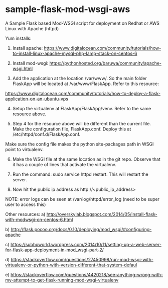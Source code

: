 # sample-flask-mod-wsgi-aws
A Sample Flask based Mod-WSGI script for deployment on Redhat or AWS Linux with Apache (httpd)


Yum installs:

1) Install apache:
https://www.digitalocean.com/community/tutorials/how-to-install-linux-apache-mysql-php-lamp-stack-on-centos-6

2) Install mod-wsgi: 
https://pythonhosted.org/baruwa/community/apache-wsgi.html

3) Add the application at the location /var/www/. So the main folder FlaskApp will be located at /var/www/FlaskApp.
Refer to this resource:

https://www.digitalocean.com/community/tutorials/how-to-deploy-a-flask-application-on-an-ubuntu-vps

4) Setup the virtualenv at FlaskApp/FlaskApp/venv. Refer to the same resource above.

5) Step 4 for the resource above will be different than the current file. Make the configuration file, FlaskApp.conf.
Deploy this at /etc/httpd/conf.d/FlaskApp.conf.

Make sure the config file makes the python site-packages path in WSGI point to virtualenv.

6) Make the WSGI file at the same location as in the git repo. Observe that it has a couple of lines that activate the virtualenv.

7) Run the command: sudo service httpd restart.
This will restart the server.

8) Now hit the public ip address as http://<public_ip_address>

NOTE: error logs can be seen at /var/log/httpd/error_log (need to be super user to access this)

Other resources:
a) http://overskylab.blogspot.com/2014/05/install-flask-with-modwsgi-on-centos-6.html

b) http://flask.pocoo.org/docs/0.10/deploying/mod_wsgi/#configuring-apache

c) https://subhoworld.wordpress.com/2014/10/11/setting-up-a-web-server-for-flask-app-deployment-in-mod_wsgi-part-2/

d) https://stackoverflow.com/questions/27450998/run-mod-wsgi-with-virtualenv-or-python-with-version-different-that-system-defaul

e) https://stackoverflow.com/questions/4420218/see-anything-wrong-with-my-attempt-to-get-flask-running-mod-wsgi-virtualenv

